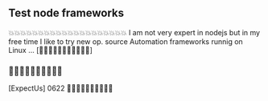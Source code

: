 ## Test node frameworks

💥💥💥💥💥💥💥💥💥💥💥💥💥💥💥💥💥💥💥💥
I am not very expert in nodejs but in my free time I like to try new op. source Automation frameworks runnig on Linux ...
[🦖🦖🦖🦖🦖🦖🦖🦖🦖🦖🦖]

### 🤖🤖🤖🤖🤖🤖🤖🤖🤖🤖
[ExpectUs] 0622
🤖🤖🤖🤖🤖🤖🤖🤖🤖🤖
